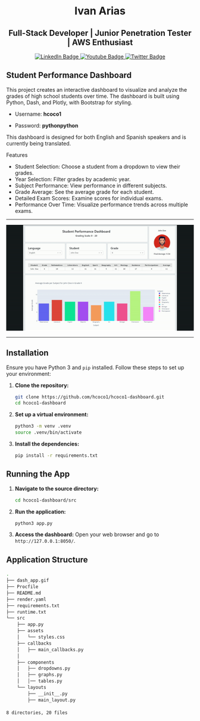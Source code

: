 <div align="center"><h1>Ivan Arias</h1></div>
<div align="center"><h2>Full-Stack Developer | Junior Penetration Tester | AWS Enthusiast</h2></div>

<div id="badges" align="center">
  <a href="https://www.linkedin.com/in/hcoco1/">
    <img src="https://img.shields.io/badge/LinkedIn-blue?style=for-the-badge&logo=linkedin&logoColor=white" alt="LinkedIn Badge"/>
  </a>
  <a href="https://www.youtube.com/channel/UCban0ilP3jBC9rdmL-fPy_Q">
    <img src="https://img.shields.io/badge/YouTube-red?style=for-the-badge&logo=youtube&logoColor=white" alt="Youtube Badge"/>
  </a>
  <a href="https://twitter.com/hcoco1">
    <img src="https://img.shields.io/badge/Twitter-blue?style=for-the-badge&logo=twitter&logoColor=white" alt="Twitter Badge"/>
  </a>
</div>  


##  Student Performance Dashboard

This project creates an interactive dashboard to visualize and analyze the grades of high school students over time. The dashboard is built using Python, Dash, and Plotly, with Bootstrap for styling.

- Username: **hcoco1**

- Password: **pythonpython**

This dashboard is designed for both English and Spanish speakers and is currently being translated.

Features

- Student Selection: Choose a student from a dropdown to view their grades.
- Year Selection: Filter grades by academic year.
- Subject Performance: View performance in different subjects.
- Grade Average: See the average grade for each student.
- Detailed Exam Scores: Examine scores for individual exams.
- Performance Over Time: Visualize performance trends across multiple exams.

---

![how this app works](https://github.com/hcoco1/hcoco1-dashboard/blob/main/dash_app.gif?raw=true) 
 
---

## Installation

Ensure you have Python 3 and `pip` installed. Follow these steps to set up your environment:

1. **Clone the repository:**
    ```sh
    git clone https://github.com/hcoco1/hcoco1-dashboard.git
    cd hcoco1-dashboard
    ```

2. **Set up a virtual environment:**
    ```sh
    python3 -m venv .venv
    source .venv/bin/activate
    ```

3. **Install the dependencies:**
    ```sh
    pip install -r requirements.txt
    ```

## Running the App

1. **Navigate to the source directory:**
    ```sh
    cd hcoco1-dashboard/src
    ```

2. **Run the application:**
    ```sh
    python3 app.py
    ```

3. **Access the dashboard:**
   Open your web browser and go to `http://127.0.0.1:8050/`.

## Application Structure

```sh
.
├── dash_app.gif
├── Procfile
├── README.md
├── render.yaml
├── requirements.txt
├── runtime.txt
└── src
    ├── app.py
    ├── assets
    │   └── styles.css
    ├── callbacks
    │   ├── main_callbacks.py
    │ 
    ├── components
    │   ├── dropdowns.py
    │   ├── graphs.py
    │   │── tables.py
    └── layouts
        ├── __init__.py
        ├── main_layout.py
                    
8 directories, 20 files
```

